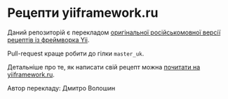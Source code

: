 Рецепти yiiframework.ru
=======================

Даний репозиторій є перекладом 
[оригінальної російськомовної версії рецептів із фреймворка Yii](http://yiiframework.ru/doc/cookbook/ru/index).

Pull-request краще робити до гілки `master_uk`.

Детальніше про те, як написати свій рецепт можна [почитати на yiiframework.ru](http://yiiframework.ru/doc/cookbook/ru/new.recipe.howto).

Автор перекладу: Дмитро Волошин